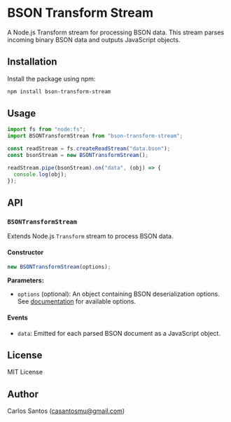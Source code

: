 # BSON Transform Stream

A Node.js Transform stream for processing BSON data. This stream parses incoming binary BSON data and outputs JavaScript objects.

## Installation

Install the package using npm:

```bash
npm install bson-transform-stream
```

## Usage

```javascript
import fs from "node:fs";
import BSONTransformStream from "bson-transform-stream";

const readStream = fs.createReadStream("data.bson");
const bsonStream = new BSONTransformStream();

readStream.pipe(bsonStream).on("data", (obj) => {
  console.log(obj);
});
```

## API

### `BSONTransformStream`

Extends Node.js `Transform` stream to process BSON data.

#### Constructor

```javascript
new BSONTransformStream(options);
```

**Parameters:**

- `options` (optional): An object containing BSON deserialization options. See [documentation](https://mongodb.github.io/node-mongodb-native/6.10/interfaces/BSON.DeserializeOptions.html) for available options.

#### Events

- `data`: Emitted for each parsed BSON document as a JavaScript object.

## License

MIT License

## Author

Carlos Santos (<casantosmu@gmail.com>)
